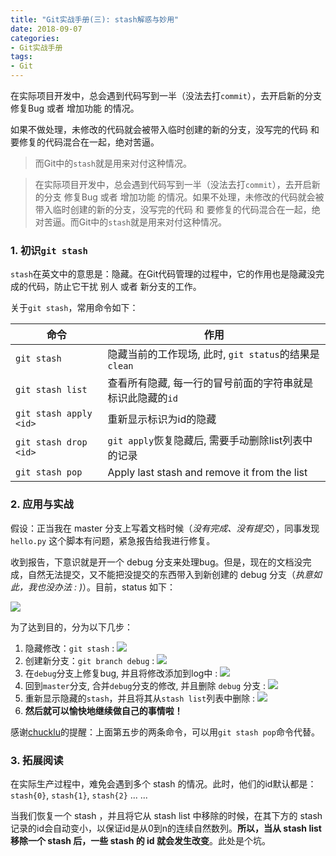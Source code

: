 ```yaml
---
title: "Git实战手册(三): stash解惑与妙用"
date: 2018-09-07
categories:
- Git实战手册
tags:
- Git
---
```


在实际项目开发中，总会遇到代码写到一半（没法去打`commit`），去开启新的分支 修复Bug 或者 增加功能 的情况。

如果不做处理，未修改的代码就会被带入临时创建的新的分支，没写完的代码 和 要修复的代码混合在一起，绝对苦逼。

> 而Git中的`stash`就是用来对付这种情况。

<!-- more -->

> 在实际项目开发中，总会遇到代码写到一半（没法去打`commit`），去开启新的分支 修复Bug 或者 增加功能 的情况。如果不处理，未修改的代码就会被带入临时创建的新的分支，没写完的代码 和 要修复的代码混合在一起，绝对苦逼。而Git中的`stash`就是用来对付这种情况。

### 1. 初识`git stash`

`stash`在英文中的意思是：隐藏。在Git代码管理的过程中，它的作用也是隐藏没完成的代码，防止它干扰 别人 或者 新分支的工作。

关于`git stash`，常用命令如下：

| 命令                   | 作用                                                       |
| ---------------------- | ---------------------------------------------------------- |
| `git stash`            | 隐藏当前的工作现场, 此时, `git status`的结果是 `clean`     |
| `git stash list`       | 查看所有隐藏, 每一行的冒号前面的字符串就是标识此隐藏的`id` |
| `git stash apply <id>` | 重新显示标识为id的隐藏                                     |
| `git stash drop <id>`  | `git apply`恢复隐藏后, 需要手动删除list列表中的记录        |
| `git stash pop`        | Apply last stash and remove it from the list               |

### 2. 应用与实战

假设：正当我在 master 分支上写着文档时候（*没有完成、没有提交*），同事发现 `hello.py` 这个脚本有问题，紧急报告给我进行修复。

收到报告，下意识就是开一个 debug 分支来处理bug。但是，现在的文档没完成，自然无法提交，又不能把没提交的东西带入到新创建的 debug 分支（*执意如此，我也没办法 : \)*）。目前，status 如下：

![](/images/Git/stash解惑与妙用/1.png)

为了达到目的，分为以下几步：
1. 隐藏修改：`git stash` : ![](/images/Git/stash解惑与妙用/2.png)
2. 创建新分支：`git branch debug` : ![](/images/Git/stash解惑与妙用/3.png)
3. 在`debug`分支上修复bug, 并且将修改添加到log中 : ![](/images/Git/stash解惑与妙用/4.png)
4. 回到`master`分支, 合并`debug`分支的修改, 并且删除 `debug` 分支 : ![](/images/Git/stash解惑与妙用/5.png)
5. 重新显示隐藏的`stash`，并且将其从`stash list`列表中删除 : ![](/images/Git/stash解惑与妙用/6.png)
6. **然后就可以愉快地继续做自己的事情啦！**

感谢[chucklu](https://www.cnblogs.com/chucklu/)的提醒：上面第五步的两条命令，可以用`git stash pop`命令代替。

### 3. 拓展阅读

在实际生产过程中，难免会遇到多个 stash 的情况。此时，他们的id默认都是：`stash{0}`, `stash{1}`, `stash{2}` ... ...

当我们恢复一个 stash ，并且将它从 stash list 中移除的时候，在其下方的 stash 记录的id会自动变小，以保证id是从0到n的连续自然数列。**所以，当从 stash list 移除一个 stash 后，一些 stash 的 id 就会发生改变**。此处是个坑。